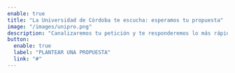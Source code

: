 ```yaml
---
enable: true
title: "La Universidad de Córdoba te escucha: esperamos tu propuesta"
image: "/images/unipro.png"
description: "Canalizaremos tu petición y te responderemos lo más rápido posible para ofrecerte una respuesta de calidad."
button:
  enable: true
  label: "PLANTEAR UNA PROPUESTA"
  link: "#"
---
```

